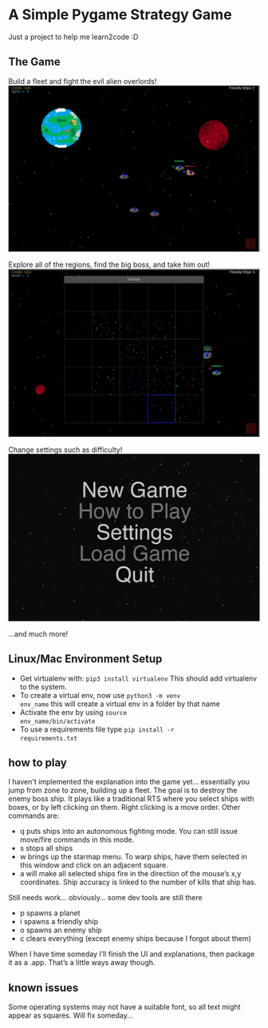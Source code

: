 
# A Simple Pygame Strategy Game #
Just a project to help me learn2code :D 

## The Game ##

Build a fleet and fight the evil alien overlords!
![](battles.png)

Explore all of the regions, find the big boss, and take him out!
![](starmap.png)

Change settings such as difficulty!
![](main_menu.png)

...and much more!

## Linux/Mac Environment Setup ##
- Get virtualenv with: <code>pip3 install virtualenv</code> This should add virtualenv to the system. 
- To create a virtual env, now use <code>python3 -m venv env_name</code> this will create a virtual env in a folder by that name
- Activate the env by using <code>source env_name/bin/activate</code> 
- To use a requirements file type <code>pip install -r requirements.txt</code> 

## how to play ##
I haven't implemented the explanation into the game yet… essentially you jump from zone to zone, building up a fleet. The goal is to destroy the enemy boss ship. It plays like a traditional RTS where you select ships with boxes, or by left clicking on them. Right clicking is a move order. Other commands are:
- q puts ships into an autonomous fighting mode. You can still issue move/fire commands in this mode. 
- s stops all ships
- w brings up the starmap menu. To warp ships, have them selected in this window and click on an adjacent square. 
- a will make all selected ships fire in the direction of the mouse’s x,y coordinates. Ship accuracy is linked to the number of kills that ship has. 

Still needs work… obviously… some dev tools are still there
- p spawns a planet
- i spawns a friendly ship
- o spawns an enemy ship
- c clears everything (except enemy ships because I forgot about them) 

When I have time someday I’ll finish the UI and explanations, then package it as a .app. That’s a little ways away though. 

## known issues ##
Some operating systems may not have a suitable font, so all text might appear as squares. Will fix someday...

